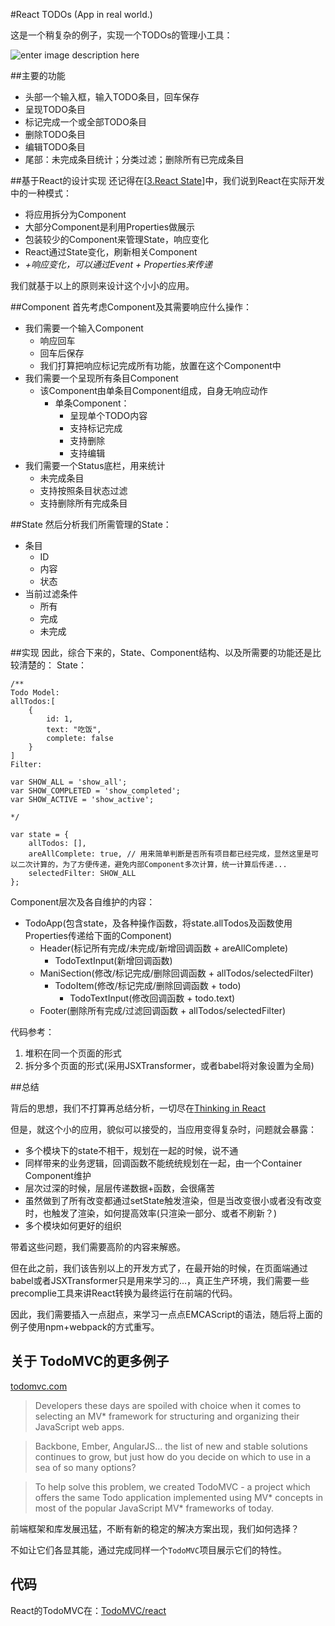 #React TODOs (App in real world.)

这是一个稍复杂的例子，实现一个TODOs的管理小工具：

![enter image description here](https://lh3.googleusercontent.com/-fpXqvWYhNYw/VtPrEvmlsYI/AAAAAAAAAVk/iNW6b8nvdcY/s0/TODOs.png "TODOs.png")

##主要的功能

 - 头部一个输入框，输入TODO条目，回车保存
 - 呈现TODO条目
 - 标记完成一个或全部TODO条目
 - 删除TODO条目
 - 编辑TODO条目
 - 尾部：未完成条目统计；分类过滤；删除所有已完成条目
 
##基于React的设计实现
还记得在[[3.React State](https://github.com/tyr-liu/blog/blob/master/react-step-by-step/3.React%20State.md)]中，我们说到React在实际开发中的一种模式：

 - 将应用拆分为Component 
 - 大部分Component是利用Properties做展示
 - 包装较少的Component来管理State，响应变化
 - React通过State变化，刷新相关Component
 - *+响应变化，可以通过Event + Properties来传递*

我们就基于以上的原则来设计这个小小的应用。


##Component
首先考虑Component及其需要响应什么操作：

 - 我们需要一个输入Component
	 - 响应回车
	 - 回车后保存
	 - 我们打算把响应标记完成所有功能，放置在这个Component中
 - 我们需要一个呈现所有条目Component
	 - 该Component由单条目Component组成，自身无响应动作
		 - 单条Component：
			 - 呈现单个TODO内容
			 - 支持标记完成
			 - 支持删除
			 - 支持编辑
 - 我们需要一个Status底栏，用来统计
	 - 未完成条目
	 - 支持按照条目状态过滤
	 - 支持删除所有完成条目

##State
然后分析我们所需管理的State：

 - 条目
	 - ID
	 - 内容
	 - 状态
 - 当前过滤条件
	 - 所有
	 - 完成
	 - 未完成

##实现
因此，综合下来的，State、Component结构、以及所需要的功能还是比较清楚的：
State：
```
/**
Todo Model:
allTodos:[
	{
		id: 1,
		text: "吃饭",
		complete: false
	}
]
Filter:

var SHOW_ALL = 'show_all';
var SHOW_COMPLETED = 'show_completed';
var SHOW_ACTIVE = 'show_active';

*/

var state = {
    allTodos: [],
    areAllComplete: true, // 用来简单判断是否所有项目都已经完成，显然这里是可以二次计算的，为了方便传递，避免内部Component多次计算，统一计算后传递...
    selectedFilter: SHOW_ALL
};
```

Component层次及各自维护的内容：

 - TodoApp(包含state，及各种操作函数，将state.allTodos及函数使用Properties传递给下面的Component)
	 - Header(标记所有完成/未完成/新增回调函数 + areAllComplete)
		 - TodoTextInput(新增回调函数)
	 - ManiSection(修改/标记完成/删除回调函数 + allTodos/selectedFilter)
		 - TodoItem(修改/标记完成/删除回调函数 + todo)
			 - TodoTextInput(修改回调函数 + todo.text)
	 - Footer(删除所有完成/过滤回调函数 + allTodos/selectedFilter)

代码参考：

 1. 堆积在同一个页面的形式
 2. 拆分多个页面的形式(采用JSXTransformer，或者babel将对象设置为全局)

##总结

背后的思想，我们不打算再总结分析，一切尽在[Thinking in React](http://facebook.github.io/react/docs/thinking-in-react.zh-CN.html) 

但是，就这个小的应用，貌似可以接受的，当应用变得复杂时，问题就会暴露：

 - 多个模块下的state不相干，规划在一起的时候，说不通
 - 同样带来的业务逻辑，回调函数不能统统规划在一起，由一个Container Component维护
 - 层次过深的时候，层层传递数据+函数，会很痛苦
 - 虽然做到了所有改变都通过setState触发渲染，但是当改变很小或者没有改变时，也触发了渲染，如何提高效率(只渲染一部分、或者不刷新？)
 - 多个模块如何更好的组织

带着这些问题，我们需要高阶的内容来解惑。

但在此之前，我们该告别以上的开发方式了，在最开始的时候，在页面端通过babel或者JSXTransformer只是用来学习的...，真正生产环境，我们需要一些precomplie工具来讲React转换为最终运行在前端的代码。

因此，我们需要插入一点甜点，来学习一点点EMCAScript的语法，随后将上面的例子使用npm+webpack的方式重写。


## 关于 TodoMVC的更多例子

[todomvc.com](http://todomvc.com/)

> Developers these days are spoiled with choice when it comes to selecting an MV* framework for structuring and organizing their JavaScript web apps.

>Backbone, Ember, AngularJS… the list of new and stable solutions continues to grow, but just how do you decide on which to use in a sea of so many options?

>To help solve this problem, we created TodoMVC - a project which offers the same Todo application implemented using MV* concepts in most of the popular JavaScript MV* frameworks of today.

前端框架和库发展迅猛，不断有新的稳定的解决方案出现，我们如何选择？

不如让它们各显其能，通过完成同样一个`TodoMVC`项目展示它们的特性。

## 代码

React的TodoMVC在：[TodoMVC/react](https://github.com/tastejs/todomvc/tree/gh-pages/examples/react)

